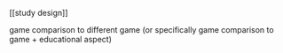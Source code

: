 [[study design]]

game comparison to different game (or specifically game comparison to game + educational aspect)
